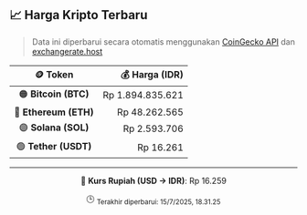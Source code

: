 

<!-- HARGA_KRIPTO -->
## 📈 Harga Kripto Terbaru

> Data ini diperbarui secara otomatis menggunakan [CoinGecko API](https://www.coingecko.com/) dan [exchangerate.host](https://exchangerate.host/)

<div align="center">

| 🪙 Token | 💰 Harga (IDR) |
|:------:|---------------:|
| 🟠 **Bitcoin (BTC)**   | Rp 1.894.835.621 |
| 🔵 **Ethereum (ETH)**  | Rp 48.262.565 |
| 🟣 **Solana (SOL)**    | Rp 2.593.706 |
| 🟢 **Tether (USDT)**   | Rp 16.261 |

---

💱 **Kurs Rupiah (USD → IDR)**: Rp 16.259

🕒 <sub>Terakhir diperbarui: 15/7/2025, 18.31.25</sub>

</div>
<!-- /HARGA_KRIPTO -->